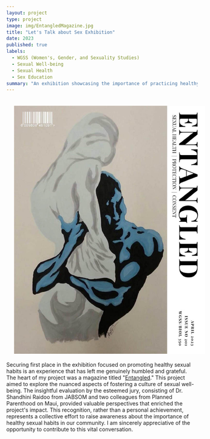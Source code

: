 ```yaml
---
layout: project
type: project
image: img/EntangledMagazine.jpg
title: "Let's Talk about Sex Exhibition"
date: 2023
published: true
labels:
  - WGSS (Women's, Gender, and Sexuality Studies)
  - Sexual Well-being
  - Sexual Health
  - Sex Education
summary: "An exhibition showcasing the importance of practicing healthy sexual habits."
---
```

<img align='left' src='img/EntangledMagazine.jpg' width='800' HSPACE='20' VSPACE='20'> 

Securing first place in the exhibition focused on promoting healthy sexual habits is an experience that has left me genuinely humbled and grateful. The heart of my project was a magazine titled "[Entangled](https://issuu.com/ktam808/docs/wgss_let_s_talk_about_sex_project)." This project aimed to explore the nuanced aspects of fostering a culture of sexual well-being. The insightful evaluation by the esteemed jury, consisting of Dr. Shandhini Raidoo from JABSOM and two colleagues from Planned Parenthood on Maui, provided valuable perspectives that enriched the project's impact. This recognition, rather than a personal achievement, represents a collective effort to raise awareness about the importance of healthy sexual habits in our community. I am sincerely appreciative of the opportunity to contribute to this vital conversation.
